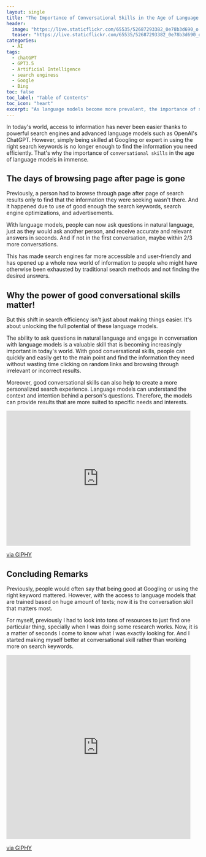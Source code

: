 ```yaml
---
layout: single
title: "The Importance of Conversational Skills in the Age of Language Models"
header:
  image: "https://live.staticflickr.com/65535/52687293382_0e78b3d690_o.png"
  teaser: "https://live.staticflickr.com/65535/52687293382_0e78b3d690_o.png"
categories:
  - AI
tags:
  - chatGPT
  - GPT3.5
  - Artificial Intelligence
  - search enginess
  - Google
  - Bing
toc: false
toc_label: "Table of Contents"
toc_icon: "heart"
excerpt: "As language models become more prevalent, the importance of strong conversational skills has become essential. In this thought-provoking article, I explore why effective communication is essential in the age of AI, and how you can improve your conversational abilities to stand out in a world of chatbots and virtual assistants."
---
```




In today's world, access to information has never been easier thanks to powerful search engines and advanced language models such as OpenAI's ChatGPT. However, simply being skilled at Googling or expert in using the right search keywords is no longer enough to find the information you need efficiently. That's why the importance of `conversational skills` in the age of language models in immense.

## The days of browsing page after page is gone

Previously, a person had to browse through page after page of search results only to find that the information they were seeking wasn't there. And it happened due to use of good enough the search keywords, search engine optimizations, and advertisements. 

With language models, people can now ask questions in natural language, just as they would ask another person, and receive accurate and relevant answers in seconds. And if not in the first conversation, maybe within $2/3$ more conversations. 

This has made search engines far more accessible and user-friendly and has opened up a whole new world of information to people who might have otherwise been exhausted by traditional search methods and not finding the desired answers.

## Why the power of good conversational skills matter!

But this shift in search efficiency isn't just about making things easier. It's about unlocking the full potential of these language models. 

The ability to ask questions in natural language and engage in conversation with language models is a valuable skill that is becoming increasingly important in today's world. With good conversational skills, people can quickly and easily get to the main point and find the information they need without wasting time clicking on random links and browsing through irrelevant or incorrect results.

Moreover, good conversational skills can also help to create a more personalized search experience. Language models can understand the context and intention behind a person's questions. Therefore, the models can provide results that are more suited to specific needs and interests. 

<iframe src="https://giphy.com/embed/udbIBMfgpypAqeQDHs" width="480" height="352" frameBorder="0" class="giphy-embed" allowFullScreen></iframe><p><a href="https://giphy.com/gifs/ai-later-gpi-udbIBMfgpypAqeQDHs">via GIPHY</a></p>

## Concluding Remarks
Previously, people would often say that being good at Googling or using the right keyword mattered. However, with the access to language models that are trained based on huge amount of texts; now it is the conversation skill that matters most.

For myself, previously I had to look into tons of resources to just find one particular thing, specially when I was doing some research works. Now, it is a matter of seconds I come to know what I was exactly looking for. And I started making myself better at conversational skill rather than working more on search keywords.

<iframe src="https://giphy.com/embed/fF2qKjacyuYPHDMdtW" width="480" height="480" frameBorder="0" class="giphy-embed" allowFullScreen></iframe><p><a href="https://giphy.com/gifs/angelrelations-arg-chatgpt-gpt-fF2qKjacyuYPHDMdtW">via GIPHY</a></p>
<!--stackedit_data:
eyJoaXN0b3J5IjpbLTE0NjE0NDY3MDQsLTExNDI2NzU2NTVdfQ
==
-->